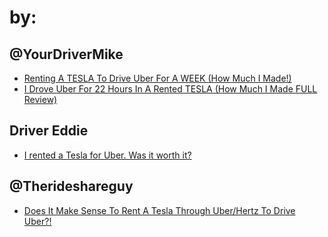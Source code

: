 # by:
## @YourDriverMike
- [Renting A TESLA To Drive Uber For A WEEK (How Much I Made!)](https://youtu.be/peObrNJ5kqw)
- [I Drove Uber For 22 Hours In A Rented TESLA (How Much I Made FULL Review)](https://youtu.be/Il4UEMEu32s)

## Driver Eddie
- [I rented a Tesla for Uber. Was it worth it?](https://youtu.be/wDtgXaBJlc0)

## @Therideshareguy
- [Does It Make Sense To Rent A Tesla Through Uber/Hertz To Drive Uber?!](https://youtu.be/FCf9ZxDL05s)
